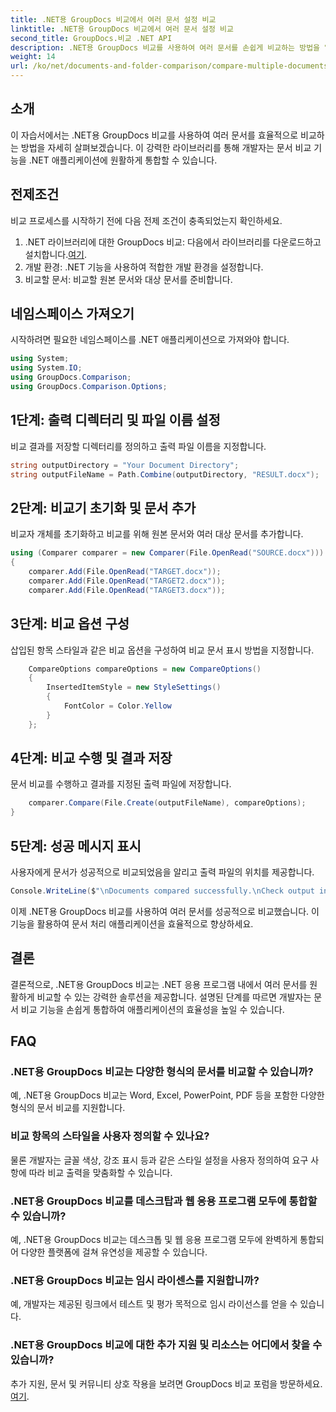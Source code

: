 ```yaml
---
title: .NET용 GroupDocs 비교에서 여러 문서 설정 비교
linktitle: .NET용 GroupDocs 비교에서 여러 문서 설정 비교
second_title: GroupDocs.비교 .NET API
description: .NET용 GroupDocs 비교를 사용하여 여러 문서를 손쉽게 비교하는 방법을 알아보세요. 원활한 문서 처리를 위해 단계별 가이드를 따르세요.
weight: 14
url: /ko/net/documents-and-folder-comparison/compare-multiple-documents-settings-dotnet/
---
```

## 소개
이 자습서에서는 .NET용 GroupDocs 비교를 사용하여 여러 문서를 효율적으로 비교하는 방법을 자세히 살펴보겠습니다. 이 강력한 라이브러리를 통해 개발자는 문서 비교 기능을 .NET 애플리케이션에 원활하게 통합할 수 있습니다.
## 전제조건
비교 프로세스를 시작하기 전에 다음 전제 조건이 충족되었는지 확인하세요.
1.  .NET 라이브러리에 대한 GroupDocs 비교: 다음에서 라이브러리를 다운로드하고 설치합니다.[여기](https://releases.groupdocs.com/comparison/net/).
2. 개발 환경: .NET 기능을 사용하여 적합한 개발 환경을 설정합니다.
3. 비교할 문서: 비교할 원본 문서와 대상 문서를 준비합니다.

## 네임스페이스 가져오기
시작하려면 필요한 네임스페이스를 .NET 애플리케이션으로 가져와야 합니다.
```csharp
using System;
using System.IO;
using GroupDocs.Comparison;
using GroupDocs.Comparison.Options;
```
## 1단계: 출력 디렉터리 및 파일 이름 설정
비교 결과를 저장할 디렉터리를 정의하고 출력 파일 이름을 지정합니다.
```csharp
string outputDirectory = "Your Document Directory";
string outputFileName = Path.Combine(outputDirectory, "RESULT.docx");
```
## 2단계: 비교기 초기화 및 문서 추가
비교자 개체를 초기화하고 비교를 위해 원본 문서와 여러 대상 문서를 추가합니다.
```csharp
using (Comparer comparer = new Comparer(File.OpenRead("SOURCE.docx")))
{
    comparer.Add(File.OpenRead("TARGET.docx"));
    comparer.Add(File.OpenRead("TARGET2.docx"));
    comparer.Add(File.OpenRead("TARGET3.docx"));
```
## 3단계: 비교 옵션 구성
삽입된 항목 스타일과 같은 비교 옵션을 구성하여 비교 문서 표시 방법을 지정합니다.
```csharp
    CompareOptions compareOptions = new CompareOptions()
    {
        InsertedItemStyle = new StyleSettings()
        {
            FontColor = Color.Yellow
        }
    };
```
## 4단계: 비교 수행 및 결과 저장
문서 비교를 수행하고 결과를 지정된 출력 파일에 저장합니다.
```csharp
    comparer.Compare(File.Create(outputFileName), compareOptions);
}
```
## 5단계: 성공 메시지 표시
사용자에게 문서가 성공적으로 비교되었음을 알리고 출력 파일의 위치를 제공합니다.
```csharp
Console.WriteLine($"\nDocuments compared successfully.\nCheck output in {outputDirectory}.");
```
이제 .NET용 GroupDocs 비교를 사용하여 여러 문서를 성공적으로 비교했습니다. 이 기능을 활용하여 문서 처리 애플리케이션을 효율적으로 향상하세요.

## 결론
결론적으로, .NET용 GroupDocs 비교는 .NET 응용 프로그램 내에서 여러 문서를 원활하게 비교할 수 있는 강력한 솔루션을 제공합니다. 설명된 단계를 따르면 개발자는 문서 비교 기능을 손쉽게 통합하여 애플리케이션의 효율성을 높일 수 있습니다.
## FAQ
### .NET용 GroupDocs 비교는 다양한 형식의 문서를 비교할 수 있습니까?
예, .NET용 GroupDocs 비교는 Word, Excel, PowerPoint, PDF 등을 포함한 다양한 형식의 문서 비교를 지원합니다.
### 비교 항목의 스타일을 사용자 정의할 수 있나요?
물론 개발자는 글꼴 색상, 강조 표시 등과 같은 스타일 설정을 사용자 정의하여 요구 사항에 따라 비교 출력을 맞춤화할 수 있습니다.
### .NET용 GroupDocs 비교를 데스크탑과 웹 응용 프로그램 모두에 통합할 수 있습니까?
예, .NET용 GroupDocs 비교는 데스크톱 및 웹 응용 프로그램 모두에 완벽하게 통합되어 다양한 플랫폼에 걸쳐 유연성을 제공할 수 있습니다.
### .NET용 GroupDocs 비교는 임시 라이센스를 지원합니까?
예, 개발자는 제공된 링크에서 테스트 및 평가 목적으로 임시 라이선스를 얻을 수 있습니다.
### .NET용 GroupDocs 비교에 대한 추가 지원 및 리소스는 어디에서 찾을 수 있습니까?
 추가 지원, 문서 및 커뮤니티 상호 작용을 보려면 GroupDocs 비교 포럼을 방문하세요.[여기](https://forum.groupdocs.com/c/comparison/12).